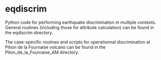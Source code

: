 eqdiscrim
=========

Python code for performing earthquake discrimination in multiple contexts. General routines (including those for attribute calculation) can be found in the eqdiscrim directory. 

The case-specific routines and scripts for operationnal discrimination at Pition de la Fournaise volcano can be found in the Piton_de_la_Fournaise_AM directory.
